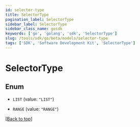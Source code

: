 ```yaml
---
id: selector-type
title: SelectorType
pagination_label: SelectorType
sidebar_label: SelectorType
sidebar_class_name: gosdk
keywords: ['go', 'golang', 'sdk', 'SelectorType'] 
slug: /tools/sdk/go/beta/models/selector-type
tags: ['SDK', 'Software Development Kit', 'SelectorType']
---
```


# SelectorType

## Enum


* `LIST` (value: `"LIST"`)

* `RANGE` (value: `"RANGE"`)


[[Back to top]](#) 


